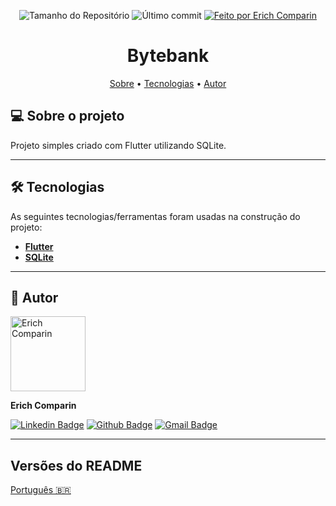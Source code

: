 <p align="center">
  <img alt="Tamanho do Repositório" src="https://img.shields.io/github/repo-size/ErichComparin/Bytebank_Flutter2?style=flat-square" />

  <img alt="Último commit" src="https://img.shields.io/github/last-commit/ErichComparin/Bytebank_Flutter2?style=flat-square" />

  <a href="https://github.com/ErichComparin">
    <img alt="Feito por Erich Comparin" src="https://img.shields.io/badge/feito%20por-Erich%20Comparin-orange?style=flat-square" />
  </a>

</p>

<h1 align="center">
    Bytebank
</h1>

<!-- 🚧🚧 Em construção 🚧🚧 -->

<p align="center">
 <a href="#-sobre-o-projeto">Sobre</a> •
 <a href="#-tecnologias">Tecnologias</a> •
 <a href="#-autor">Autor</a>
</p>

## 💻 Sobre o projeto

Projeto simples criado com Flutter utilizando SQLite.

---

## 🛠 Tecnologias

As seguintes tecnologias/ferramentas foram usadas na construção do projeto:

-   **[Flutter](https://flutter.dev/)**
-   **[SQLite](https://flutter.dev/docs/cookbook/persistence/sqlite)**

---

## 🧔 Autor

<img alt="Erich Comparin" src="https://avatars1.githubusercontent.com/u/49964553?s=460&u=cbfeb4a52528866ecd92b23fb86afa9bf1cc4ee2&v=4" width="120px"/>

**Erich Comparin**

[![Linkedin Badge](https://img.shields.io/badge/-Erich_Comparin-blue?style=flat-square&logo=Linkedin&logoColor=white&link=ttps://www.linkedin.com/in/erich-comparin-6923119b/)](https://www.linkedin.com/in/erich-comparin-6923119b/) [![Github Badge](https://img.shields.io/badge/-Erich_Comparin-000?style=flat-square&logo=Github&logoColor=white&link=https://github.com/ErichComparin)](https://github.com/ErichComparin) [![Gmail Badge](https://img.shields.io/badge/-erich.comparin@gmail.com-c14438?style=flat-square&logo=Gmail&logoColor=white&link=mailto:erich.comparin@gmail.com)](mailto:erich.comparin@gmail.com)

---

##  Versões do README

[Português 🇧🇷](./README.md)
